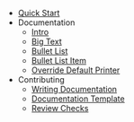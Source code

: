 - [Quick Start](quick-start.md)
- Documentation
  - [Intro](docs/intro.md)
  - [Big Text](docs/bigtext.md)
  - [Bullet List](docs/bulletlist.md)
  - [Bullet List Item](docs/bulletlistitem.md)
  - [Override Default Printer](docs/override-default-printer.md)
- Contributing
  - [Writing Documentation](contributing/writing-documentation.md)
  - [Documentation Template](contributing/writing-documentation-template.md)
  - [Review Checks](contributing/review-checks.md)